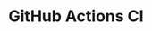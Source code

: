 # GitHub Actions CI



































































































































































































































































































































































































































































































































































































































































































































































































































































































































































































































































































































































































































































































































































































































































































































































































































































































































































































































































































































































































































































































































































































































































































































































































































































































































































































































































































































































































































































































































































































































































































































































